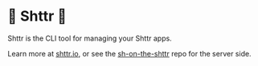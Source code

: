 # :toilet: Shttr :toilet:

Shttr is the CLI tool for managing your Shttr apps.

Learn more at [shttr.io](https://shttr.io), or see the [sh-on-the-shttr](https://github.com/calebstein1/sh-on-the-shttr) repo for the server side.
